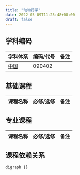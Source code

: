 ```yaml
---
title: "动物药学"
date: 2022-05-09T11:25:48+08:00
draft: false
---
```


## 学科编码
| 学科体系 | 编码/代号 | 备注 |
| ---- | ---- | ---- |
| [中国](../../subject_system/china) | 090402 | |

## 基础课程
| 课程名称 | 必修/选修 | 备注 |
| ---- | ---- | ---- |

## 专业课程
| 课程名称 | 必修/选修 | 备注 |
| ---- | ---- | ---- |

## 课程依赖关系
```graphviz
digraph {}
```
